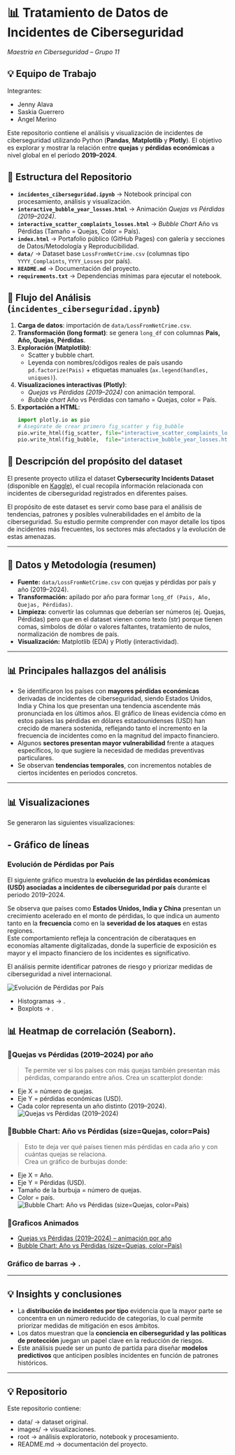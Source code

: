 # 📊 Tratamiento de Datos de Incidentes de Ciberseguridad
*Maestría en Ciberseguridad – Grupo 11*
## 💡 Equipo de Trabajo
Integrantes:
* Jenny Alava
* Saskia Guerrero
* Angel Merino

Este repositorio contiene el análisis y visualización de incidentes de ciberseguridad utilizando Python (**Pandas**, **Matplotlib** y **Plotly**). El objetivo es explorar y mostrar la relación entre **quejas** y **pérdidas económicas** a nivel global en el período **2019–2024**.

## 📂 Estructura del Repositorio
- **`incidentes_ciberseguridad.ipynb`** → Notebook principal con procesamiento, análisis y visualización.
- **`interactive_bubble_year_losses.html`** → Animación *Quejas vs Pérdidas (2019–2024)*.
- **`interactive_scatter_complaints_losses.html`** → *Bubble Chart* Año vs Pérdidas (Tamaño = Quejas, Color = País).
- **`index.html`** → Portafolio público (GitHub Pages) con galería y secciones de Datos/Metodología y Reproducibilidad.
- **`data/`** → Dataset base `LossFromNetCrime.csv` (columnas tipo `YYYY_Complaints`, `YYYY_Losses` por país).
- **`README.md`** → Documentación del proyecto.
- **`requirements.txt`** → Dependencias mínimas para ejecutar el notebook.

## 📝 Flujo del Análisis (`incidentes_ciberseguridad.ipynb`)
1. **Carga de datos**: importación de `data/LossFromNetCrime.csv`.
2. **Transformación (long format)**: se genera `long_df` con columnas **Pais, Año, Quejas, Pérdidas**.
3. **Exploración (Matplotlib)**:
   - Scatter y bubble chart.
   - Leyenda con nombres/códigos reales de país usando `pd.factorize(Pais)` + etiquetas manuales (`ax.legend(handles, uniques)`).
4. **Visualizaciones interactivas (Plotly)**:
   - *Quejas vs Pérdidas (2019–2024)* con animación temporal.
   - *Bubble chart* Año vs Pérdidas con tamaño = Quejas, color = País.
5. **Exportación a HTML**:
   ```python
   import plotly.io as pio
   # Asegúrate de crear primero fig_scatter y fig_bubble
   pio.write_html(fig_scatter, file="interactive_scatter_complaints_losses.html", include_plotlyjs="cdn")
   pio.write_html(fig_bubble,  file="interactive_bubble_year_losses.html",       include_plotlyjs="cdn")

## 📌 Descripción del propósito del dataset  
El presente proyecto utiliza el dataset **Cybersecurity Incidents Dataset** (disponible en [Kaggle](https://www.kaggle.com/datasets/huzpsb/cybersecurity-incidents-dataset)), el cual recopila información relacionada con incidentes de ciberseguridad registrados en diferentes países.  

El propósito de este dataset es servir como base para el análisis de tendencias, patrones y posibles vulnerabilidades en el ámbito de la ciberseguridad. Su estudio permite comprender con mayor detalle los tipos de incidentes más frecuentes, los sectores más afectados y la evolución de estas amenazas.  

---

## 📎 Datos y Metodología (resumen)
- **Fuente:** `data/LossFromNetCrime.csv` con quejas y pérdidas por país y año (2019–2024).
- **Transformación:** apilado por año para formar `long_df (Pais, Año, Quejas, Pérdidas)`.
- **Limpieza:** convertir las columnas que deberían ser números (ej. Quejas, Pérdidas) pero que en el dataset vienen como texto (str) porque tienen comas, símbolos de dólar o valores faltantes, tratamiento de nulos, normalización de nombres de país.
- **Visualización:** Matplotlib (EDA) y Plotly (interactividad).

---

## 📊 Principales hallazgos del análisis  
- Se identificaron los países con **mayores pérdidas económicas** derivadas de incidentes de ciberseguridad, siendo Estados Unidos, India y China los que presentan una tendencia ascendente más pronunciada en los últimos años. El gráfico de líneas  evidencia cómo en estos países las pérdidas en dólares estadounidenses (USD) han crecido de manera sostenida, reflejando tanto el incremento en la frecuencia de incidentes como en la magnitud del impacto financiero.  
- Algunos **sectores presentan mayor vulnerabilidad** frente a ataques específicos, lo que sugiere la necesidad de medidas preventivas particulares.  
- Se observan **tendencias temporales**, con incrementos notables de ciertos incidentes en periodos concretos.  

---

## 📊 Visualizaciones
Se generaron las siguientes visualizaciones:
##  - Gráfico de líneas  
### Evolución de Pérdidas por País
El siguiente gráfico muestra la **evolución de las pérdidas económicas (USD) asociadas a incidentes de ciberseguridad por país** durante el periodo 2019–2024.  

Se observa que países como **Estados Unidos, India y China** presentan un crecimiento acelerado en el monto de pérdidas, lo que indica un aumento tanto en la **frecuencia** como en la **severidad de los ataques** en estas regiones.  
Este comportamiento refleja la concentración de ciberataques en economías altamente digitalizadas, donde la superficie de exposición es mayor y el impacto financiero de los incidentes es significativo.  

El análisis permite identificar patrones de riesgo y priorizar medidas de ciberseguridad a nivel internacional.  

![Evolución de Pérdidas por País](images/grafico_lineas_pais.png)
  - Histogramas → .
  - Boxplots → .

## **📊 Heatmap de correlación (Seaborn)**.
### **📌Quejas vs Pérdidas (2019–2024) por año**
  >Te permite ver si los países con más quejas también presentan más pérdidas, comparando entre años.
  Crea un scatterplot donde:    
   - Eje X = número de quejas.  
   - Eje Y = pérdidas económicas (USD).  
   - Cada color representa un año distinto (2019–2024).  
   ![Quejas vs Pérdidas (2019–2024)](images/scatter_complaints_losses.png)

### **📌Bubble Chart: Año vs Pérdidas (size=Quejas, color=Pais)**
  >Esto te deja ver qué países tienen más pérdidas en cada año y con cuántas quejas se relaciona.  
   Crea un gráfico de burbujas donde:  
   - Eje X = Año.  
   - Eje Y = Pérdidas (USD).  
   - Tamaño de la burbuja = número de quejas.  
   - Color = país.  
   ![Bubble Chart: Año vs Pérdidas (size=Quejas, color=Pais)](images/bubble_year_losses.png)

### 📌Graficos Animados
* <a href="https://rawcdn.githack.com/anmerinoto/Tramiento_Datos_Incidentes_Ciberseguridad/0771bb7f2ddde5caf8a872883d0ed0980382e355/interactive_scatter_complaints_losses.html" target="_blank" rel="noopener noreferrer">Quejas vs Pérdidas (2019–2024) – animación por año</a>
* <a href="https://rawcdn.githack.com/anmerinoto/Tramiento_Datos_Incidentes_Ciberseguridad/33ed7b3e206422753d61405d1e1a9235fa5d5980/interactive_bubble_year_losses.html" target="_blank" rel="noopener noreferrer">Bubble Chart: Año vs Pérdidas (size=Quejas, color=Pais)</a>

### Gráfico de barras → .

---

## 💡 Insights y conclusiones  
- La **distribución de incidentes por tipo** evidencia que la mayor parte se concentra en un número reducido de categorías, lo cual permite priorizar medidas de mitigación en esos ámbitos.  
- Los datos muestran que la **conciencia en ciberseguridad y las políticas de protección** juegan un papel clave en la reducción de riesgos.  
- Este análisis puede ser un punto de partida para diseñar **modelos predictivos** que anticipen posibles incidentes en función de patrones históricos.  

---

## 💡 Repositorio
Este repositorio contiene:
- data/ → dataset original.
- images/ → visualizaciones.
- root → análisis exploratorio, notebook y procesamiento.
- README.md → documentación del proyecto.
